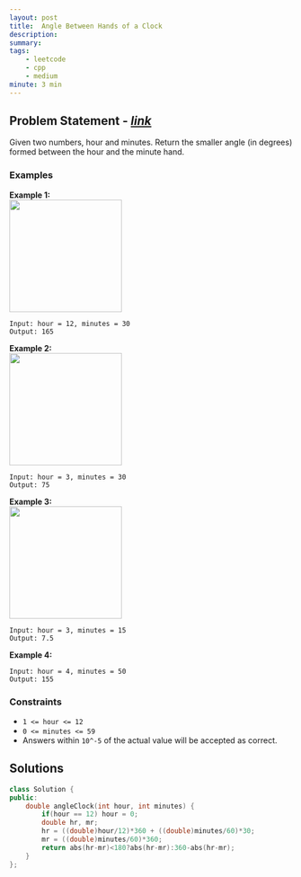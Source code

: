 ```yaml
---
layout: post
title:  Angle Between Hands of a Clock
description: 
summary: 
tags:
    - leetcode
    - cpp
    - medium
minute: 3 min
---
```


## Problem Statement - [*link*](https://leetcode.com/problems/angle-between-hands-of-a-clock/)
Given two numbers, hour and minutes. Return the smaller angle (in degrees) formed between the hour and the minute hand.


### Examples   

**Example 1:**  
<img src="https://assets.leetcode.com/uploads/2019/12/26/sample_1_1673.png" width="200"> 
```
Input: hour = 12, minutes = 30
Output: 165
```

**Example 2:**  
<img src="https://assets.leetcode.com/uploads/2019/12/26/sample_2_1673.png" width="200">
```
Input: hour = 3, minutes = 30
Output: 75
```

**Example 3:**  
<img src="https://assets.leetcode.com/uploads/2019/12/26/sample_3_1673.png" width="200">
```
Input: hour = 3, minutes = 15
Output: 7.5
```

**Example 4:**  
```
Input: hour = 4, minutes = 50
Output: 155
```

### Constraints
+ `1 <= hour <= 12`
+ `0 <= minutes <= 59`
+ Answers within `10^-5` of the actual value will be accepted as correct.

## Solutions

```cpp
class Solution {
public:
    double angleClock(int hour, int minutes) {
        if(hour == 12) hour = 0;
        double hr, mr;
        hr = ((double)hour/12)*360 + ((double)minutes/60)*30;
        mr = ((double)minutes/60)*360;
        return abs(hr-mr)<180?abs(hr-mr):360-abs(hr-mr);
    }
};
```

